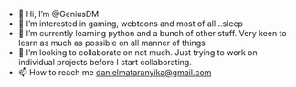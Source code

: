 - 👋 Hi, I’m @GeniusDM
- 👀 I’m interested in gaming, webtoons and most of all...sleep
- 🌱 I’m currently learning python and a bunch of other stuff. Very keen to learn as much as possible on all manner of things
- 💞️ I’m looking to collaborate on not much. Just trying to work on individual projects before I start collaborating.
- 📫 How to reach me danielmataranyika@gmail.com

<!---
GeniusDM/GeniusDM is a ✨ special ✨ repository because its `README.md` (this file) appears on your GitHub profile.
You can click the Preview link to take a look at your changes.
--->
